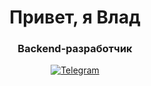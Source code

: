 <div id="header" align="center">
  <h1>Привет, я Влад</h1>
  <h3>Backend-разработчик</h3>
</div>
<div id="socials" align="center">
  <a href="https://t.me/BESSOVSKOEotrodie">
    <img src="https://img.shields.io/badge/Telegram-blue?style=for-the-badgelogo=TelegramlogoColor=white" alt="Telegram" />
  </a>
</div>

<!--
**vladbess-09/vladbess-09** is a ✨ _special_ ✨ repository because its `README.md` (this file) appears on your GitHub profile.

Here are some ideas to get you started:

- 🔭 I’m currently working on ...
- 🌱 I’m currently learning ...
- 👯 I’m looking to collaborate on ...
- 🤔 I’m looking for help with ...
- 💬 Ask me about ...
- 📫 How to reach me: ...
- 😄 Pronouns: ...
- ⚡ Fun fact: ...
-->
